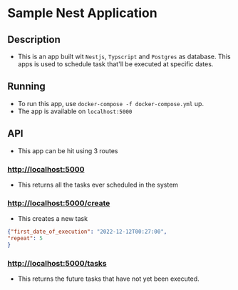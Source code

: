 # Sample Nest Application

## Description

* This is an app built wit `Nestjs`, `Typscript` and `Postgres` as database. This apps is used to schedule task that'll be executed at specific dates.

## Running

* To run this app, use `docker-compose -f docker-compose.yml` up.
* The app is available on `localhost:5000`

## API

* This app can be hit using 3 routes

### <http://localhost:5000>

* This returns all the tasks ever scheduled in the system

### <http://localhost:5000/create>

* This creates a new task

```json
{"first_date_of_execution": "2022-12-12T00:27:00",
"repeat": 5
}
```

### <http://localhost:5000/tasks>

* This returns the future tasks that have not yet been executed.
